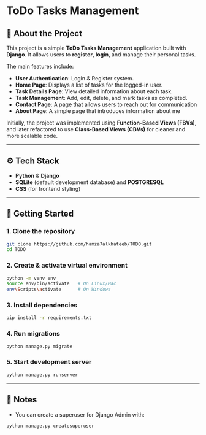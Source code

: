 # ToDo Tasks Management

## 📌 About the Project

This project is a simple **ToDo Tasks Management** application built with **Django**.
It allows users to **register**, **login**, and manage their personal tasks.

The main features include:

* **User Authentication**: Login & Register system.
* **Home Page**: Displays a list of tasks for the logged-in user.
* **Task Details Page**: View detailed information about each task.
* **Task Management**: Add, edit, delete, and mark tasks as completed.
* **Contact Page**: A page that allows users to reach out for communication
* **About Page**: A simple page that introduces information about me

Initially, the project was implemented using **Function-Based Views (FBVs)**, and later refactored to use **Class-Based Views (CBVs)** for cleaner and more scalable code.

---

## ⚙️ Tech Stack

* **Python** & **Django**
* **SQLite** (default development database) and **POSTGRESQL**
* **CSS** (for frontend styling)

---

## 🚀 Getting Started

### 1. Clone the repository

```bash
git clone https://github.com/hamza7alkhateeb/TODO.git
cd TODO
```

### 2. Create & activate virtual environment

```bash
python -m venv env
source env/bin/activate   # On Linux/Mac
env\Scripts\activate      # On Windows
```

### 3. Install dependencies

```bash
pip install -r requirements.txt
```

### 4. Run migrations

```bash
python manage.py migrate
```

### 5. Start development server

```bash
python manage.py runserver
```

---

## 📝 Notes

* You can create a superuser for Django Admin with:

```bash
python manage.py createsuperuser
```

